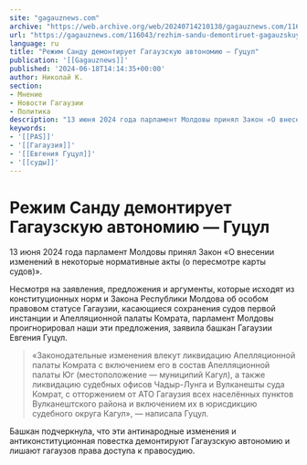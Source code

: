 ```yaml
---
site: "gagauznews.com"
archive: "https://web.archive.org/web/20240714210138/gagauznews.com/116043/rezhim-sandu-demontiruet-gagauzskuyu-avtonomiyu-gutsul.html"
url: "https://gagauznews.com/116043/rezhim-sandu-demontiruet-gagauzskuyu-avtonomiyu-gutsul.html"
language: ru
title: "Режим Санду демонтирует Гагаузскую автономию — Гуцул"
publication: '[[Gagauznews]]'
published: '2024-06-18T14:14:35+00:00'
author: Николай К.
section:
- Мнение
- Новости Гагаузии
- Политика
description: "13 июня 2024 года парламент Молдовы принял Закон «О внесении изменений в некоторые нормативные акты (о пересмотре карты судов)». Несмотря на заявления, предложения и аргументы, которые исходят из конституционных норм и Закона Республики Молдова об особом правовом статусе Гагаузии, касающиеся сохранения судов первой инстанции и Апелляционной палаты Комрата, парламент Молдовы проигнорировал наши эти предложения, заявила башкан Гагаузии Евгения Гуцул. «Законодательные изменения влекут ликвидацию Апелляционной палаты Комрата с включением его в состав Апелляционной палаты Юг (местоположение — муниципий Кагул), а также ликвидацию судебных офисов Чадыр-Лунга и Вулканешты суда Комрат, с отторжением от АТО Гагаузия всех населённых пунктов Вулканештского района и включением […]"
keywords:
- '[[PAS]]'
- '[[Гагаузия]]'
- '[[Евгения Гуцул]]'
- '[[суды]]'
---
```


# Режим Санду демонтирует Гагаузскую автономию — Гуцул

13 июня 2024 года парламент Молдовы принял Закон «О внесении изменений в некоторые нормативные акты (о пересмотре карты судов)».

Несмотря на заявления, предложения и аргументы, которые исходят из конституционных норм и Закона Республики Молдова об особом правовом статусе Гагаузии, касающиеся сохранения судов первой инстанции и Апелляционной палаты Комрата, парламент Молдовы проигнорировал наши эти предложения, заявила башкан Гагаузии Евгения Гуцул.

> «Законодательные изменения влекут ликвидацию Апелляционной палаты Комрата с включением его в состав Апелляционной палаты Юг (местоположение — муниципий Кагул), а также ликвидацию судебных офисов Чадыр-Лунга и Вулканешты суда Комрат, с отторжением от АТО Гагаузия всех населённых пунктов Вулканештского района и включением их в юрисдикцию судебного округа Кагул», — написала Гуцул.

Башкан подчеркнула, что эти антинародные изменения и антиконституционная повестка демонтируют Гагаузскую автономию и лишают гагаузов права доступа к правосудию.